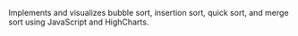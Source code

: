 Implements and visualizes bubble sort, insertion sort, quick sort, and merge sort using JavaScript and HighCharts.

